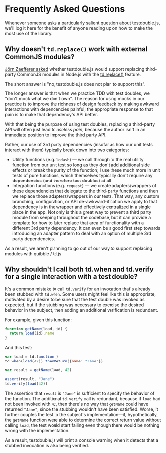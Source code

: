 # Frequently Asked Questions

Whenever someone asks a particularly salient question about testdouble.js, we'll
log it here for the benefit of anyone reading up on how to make the most use of
the library.

## Why doesn't `td.replace()` work with external CommonJS modules?

[Jörn Zaefferer asked](https://github.com/testdouble/testdouble.js/issues/51)
whether testdouble.js would support replacing third-party CommonJS modules in
Node.js with the [td.replace()](7-replacing-dependencies.md) feature.

The short answer is "no, testdouble.js does not plan to support this".

The longer answer is that when we practice TDD with test doubles, we "don't mock
what we don't own". The reason for using mocks in our practice is to improve the
richness of design feedback by making awkward interactions with dependencies
painful; the appropriate response to that pain is to make that dependency's API
better.

With that being the purpose of using test doubles, replacing a third-party API
will often just lead to *useless pain*, because the author isn't in an immediate
position to improve the third party API.

Rather, our use of 3rd party dependencies (insofar as how our unit tests interact
with them) typically break down into two categories:

* Utility functions (e.g. `lodash`) — we call through to the real utility
function from our unit test so long as they don't add additional side effects or
break the purity of the function; I use these much more in unit tests of pure
functions, which themselves typically don't require any dependencies (and
therefore test doubles) at all
* Integration functions (e.g. `request`) — we create adapters/wrappers of these
dependencies that delegate to the third-party functions and then we replace those
adapters/wrappers in our tests. That way, any custom branching, configuration,
or API de-awkward-ification we apply to that dependency is in the wrapper and
effectively centralized in a single place in the app. Not only is this a great
way to prevent a third party module from seeping throughout the codebase, but it
can provide a template for how to later replace that area of functionality with
a different 3rd party dependency. It can even be a good first step towards
introducing an adapter pattern to deal with an option of multiple 3rd party
dependencies.

As a result, we aren't planning to go out of our way to support replacing modules
with quibble / td.js

## Why shouldn't I call both td.when and td.verify for a single interaction with a test double?

It's a common mistake to call `td.verify` for an invocation that's already been
stubbed with `td.when`. Some users might feel like this is appropriate,
motivated by a desire to be sure that the test double was invoked as expected,
but if the stubbing was necessary to exercise the desired behavior in the
subject, then adding an additional verification is redundant.

For example, given this function:

``` js
function getName(load, id) {
  return load(id).name
}
```

And this test:

``` js
var load = td.function()
td.when(load(42)).thenReturn({name: "Jane"})

var result = getName(load, 42)

assert(result, "Jane")
td.verify(load(42))
```

The assertion that `result` is `"Jane"` is sufficient to specify the behavior
of the function. The additional `td.verify` call is redundant, because if `load`
had not been invoked with `42`, then there's no way that `getName` could have
returned `"Jane"`, since the stubbing wouldn't have been satisfied. Worse, it
further couples the test to the subject's implementation—if, hypothetically, the
`getName` function were able to determine the correct return value without
calling `load`, the test would start failing even though there would
be nothing wrong with the implementation.

As a result, testdouble.js will print a console warning when it detects that
a stubbed invocation is also being verified.
